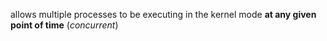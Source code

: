 allows multiple processes to be executing in the kernel mode **at any given point of time** (*concurrent*)
